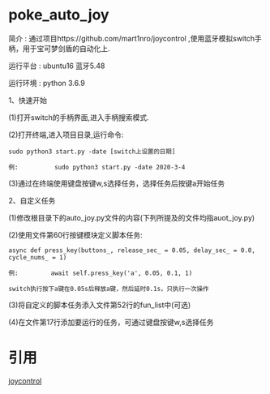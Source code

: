 # poke_auto_joy
简介  :  通过项目https://github.com/mart1nro/joycontrol ,使用蓝牙模拟switch手柄，用于宝可梦剑盾的自动化上.

运行平台  :  ubuntu16          蓝牙5.48

运行环境  :  python 3.6.9

1、快速开始

(1)打开switch的手柄界面,进入手柄搜索模式.

(2)打开终端,进入项目目录,运行命令:

    sudo python3 start.py -date [switch上设置的日期]    

    例:          sudo python3 start.py -date 2020-3-4

(3)通过在终端使用键盘按键w,s选择任务，选择任务后按键a开始任务

2、自定义任务

(1)修改根目录下的auto_joy.py文件的内容(下列所提及的文件均指auot_joy.py)

(2)使用文件第60行按键模块定义脚本任务:

    async def press_key(buttons_, release_sec_ = 0.05, delay_sec_ = 0.0, cycle_nums_ = 1)
    
    例:         await self.press_key('a', 0.05, 0.1, 1)

    switch执行按下a键在0.05s后释放a键，然后延时0.1s，只执行一次操作
    
(3)将自定义的脚本任务添入文件第52行的fun_list中(可选)

(4)在文件第17行添加要运行的任务，可通过键盘按键w,s选择任务

# 引用
[joycontrol](https://github.com/mart1nro/joycontrol)
